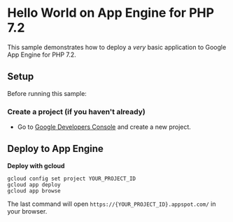 # Hello World on App Engine for PHP 7.2

This sample demonstrates how to deploy a *very* basic application to Google
App Engine for PHP 7.2.

## Setup

Before running this sample:

### Create a project (if you haven't already)

- Go to
  [Google Developers Console](https://console.developers.google.com/project)
  and create a new project.

## Deploy to App Engine

**Deploy with gcloud**

```
gcloud config set project YOUR_PROJECT_ID
gcloud app deploy
gcloud app browse
```

The last command will open `https://{YOUR_PROJECT_ID}.appspot.com/`
in your browser.
